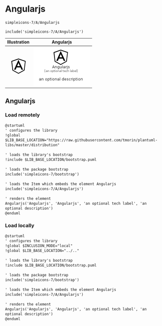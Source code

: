 # Angularjs


```text
simpleicons-7/A/Angularjs
```

```text
include('simpleicons-7/A/Angularjs')
```



| Illustration | Angularjs |
| :---: | :---: |
| ![illustration for Illustration](../../simpleicons-7/A/Angularjs.png) | ![illustration for Angularjs](../../simpleicons-7/A/Angularjs.Local.png) |




## Angularjs

### Load remotely
```plantuml
@startuml
' configures the library
!global $LIB_BASE_LOCATION="https://raw.githubusercontent.com/tmorin/plantuml-libs/master/distribution"

' loads the library's bootstrap
!include $LIB_BASE_LOCATION/bootstrap.puml

' loads the package bootstrap
include('simpleicons-7/bootstrap')

' loads the Item which embeds the element Angularjs
include('simpleicons-7/A/Angularjs')

' renders the element
Angularjs('Angularjs', 'Angularjs', 'an optional tech label', 'an optional description')
@enduml
```

### Load locally
```plantuml
@startuml
' configures the library
!global $INCLUSION_MODE="local"
!global $LIB_BASE_LOCATION="../.."

' loads the library's bootstrap
!include $LIB_BASE_LOCATION/bootstrap.puml

' loads the package bootstrap
include('simpleicons-7/bootstrap')

' loads the Item which embeds the element Angularjs
include('simpleicons-7/A/Angularjs')

' renders the element
Angularjs('Angularjs', 'Angularjs', 'an optional tech label', 'an optional description')
@enduml
```

